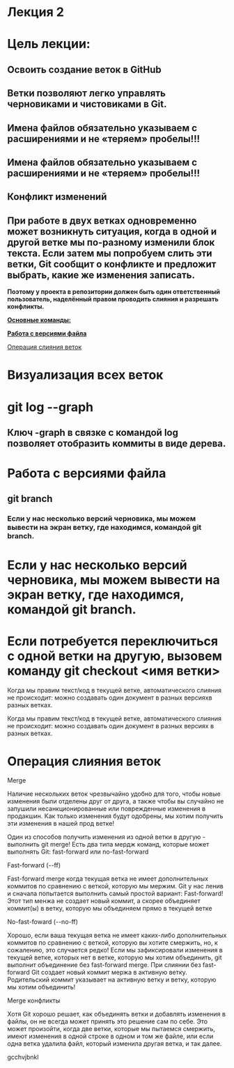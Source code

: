 # Лекция 2

# Цель лекции:

## Освоить создание веток в GitHub

## **Ветки позволяют легко управлять черновиками и чистовиками в Git.**

## **Имена файлов обязательно указываем  с расширениями и не «теряем» пробелы!!!**

## **Имена файлов обязательно указываем  с расширениями и не «теряем» пробелы!!!**

## Конфликт изменений

## При работе в двух ветках одновременно может возникнуть ситуация, когда в одной и другой ветке мы по-разному изменили блок текста. Если затем мы попробуем слить эти ветки, Git сообщит о конфликте и предложит выбрать, какие же изменения записать.

**Поэтому у проекта в репозитории должен быть один ответственный пользователь, наделённый правом проводить слияния и разрешать конфликты.**

[**Основные команды:**](https://www.notion.so/7042cbcd508a4efb96e3d6bb5d478492)

[**Работа с версиями файла**](https://www.notion.so/0d8dc01a7b6d41eaa72660d63b486f6b)

[Операция слияния веток](https://www.notion.so/fc7243f212a94e5ab361d853c619218b)


# Визуализация всех веток

# git log --graph 
## Ключ -graph в связке с командой log позволяет отобразить коммиты в виде дерева.


# **Работа с версиями файла**

## git branch

### Если у нас несколько версий черновика, мы можем вывести на экран ветку, где находимся, командой git branch.

# Если у нас несколько версий черновика, мы можем вывести на экран ветку, где находимся, командой git branch.

# **Если потребуется переключиться с одной ветки на другую, вызовем команду git checkout <имя ветки>**

Когда мы правим текст/код в текущей ветке, автоматического слияния не происходит: можно создавать один документ в разных версияхв разных ветках.

Когда мы правим текст/код в текущей ветке, автоматического слияния не происходит: можно создавать один документ в разных версиях в разных ветках.


# Операция слияния веток

Merge

Наличие нескольких веток чрезвычайно удобно для того, чтобы новые изменения были отделены друг от друга, а также чтобы вы случайно не запушили несанкционированные или поврежденные изменения в продакшин. Как только изменения будут одобрены, мы хотим получить эти изменения в нашей прод ветке!

Один из способов получить изменения из одной ветки в другую - выполнить git merge! Есть два типа мердж команд, которые может выполнять Git: fast-forward или no-fast-forward

Fast-forward (--ff)

Fast-forward merge когда текущая ветка не имеет дополнительных коммитов по сравнению с веткой, которую мы мержим. Git у нас ленив и сначала попытается выполнить самый простой вариант: Fast-forward! Этот тип менжа не создает новый коммит, а скорее объединяет коммит(ы) в ветку, которую мы объединяем прямо в текущей ветке

No-fast-foward (--no-ff)

Хорошо, если ваша текущая ветка не имеет каких-либо дополнительных коммитов по сравнению с веткой, которую вы хотите смержить, но, к сожалению, это случается редко! Если мы зафиксировали изменения в текущей ветке, которых нет в ветке, которую мы хотим объединить, git выполнит объединение без fast-forward merge. При слиянии без fast-forward Git создает новый коммит мержа в активную ветку. Родительский коммит указывает на активную ветку и ветку, которую мы хотим объединить!

Merge конфликты

Хотя Git хорошо решает, как объединять ветки и добавлять изменения в файлы, он не всегда может принять это решение сам по себе. Это может произойти, когда две ветки, которые мы пытаемся смержить, имеют изменения в одной строке в одном и том же файле, или если одна ветка удалила файл, который изменила другая ветка, и так далее.


gcchvjbnkl